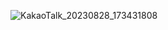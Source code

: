 ![KakaoTalk_20230828_173431808](https://github.com/byunjiin/CodingTest/assets/129635857/bcd93237-3bc4-4689-b20d-90ce2a6aba13)
